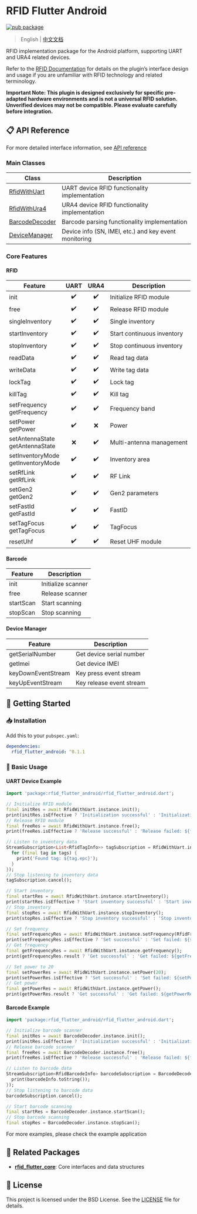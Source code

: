 # RFID Flutter Android

[![pub package](https://img.shields.io/pub/v/rfid_flutter_android.svg)](https://pub.dev/packages/rfid_flutter_android)

> English | [中文文档](https://github.com/RFID-Devs/rfid_flutter_plugin/blob/main/rfid_flutter_android/README-zh.md)

RFID implementation package for the Android platform, supporting UART and URA4 related devices.

Refer to the [RFID Documentation](https://github.com/RFID-Devs/rfid_flutter_plugin/wiki/RFID-en) for details on the plugin’s interface design and usage if you are unfamiliar with RFID technology and related terminology.

**Important Note: This plugin is designed exclusively for specific pre-adapted hardware environments and is not a universal RFID solution. Unverified devices may not be compatible. Please evaluate carefully before integration.**


## 📋 API Reference

For more detailed interface information, see [API reference](https://pub.dev/documentation/rfid_flutter_android/latest/rfid_flutter_android/)

### Main Classes

| Class                                                                                                                      | Description                                           |
| -------------------------------------------------------------------------------------------------------------------------- | ----------------------------------------------------- |
| [RfidWithUart](https://pub.dev/documentation/rfid_flutter_android/latest/rfid_flutter_android/RfidWithUart-class.html)     | UART device RFID functionality implementation         |
| [RfidWithUra4](https://pub.dev/documentation/rfid_flutter_android/latest/rfid_flutter_android/RfidWithUra4-class.html)     | URA4 device RFID functionality implementation         |
| [BarcodeDecoder](https://pub.dev/documentation/rfid_flutter_android/latest/rfid_flutter_android/BarcodeDecoder-class.html) | Barcode parsing functionality implementation          |
| [DeviceManager](https://pub.dev/documentation/rfid_flutter_android/latest/rfid_flutter_android/DeviceManager-class.html)   | Device info (SN, IMEI, etc.) and key event monitoring |

### Core Features

#### RFID

| Feature                                 | UART  | URA4  | Description                |
| --------------------------------------- | :---: | :---: | -------------------------- |
| init                                    |   ✔️   |   ✔️   | Initialize RFID module     |
| free                                    |   ✔️   |   ✔️   | Release RFID module        |
| singleInventory                         |   ✔️   |   ✔️   | Single inventory           |
| startInventory                          |   ✔️   |   ✔️   | Start continuous inventory |
| stopInventory                           |   ✔️   |   ✔️   | Stop continuous inventory  |
| readData                                |   ✔️   |   ✔️   | Read tag data              |
| writeData                               |   ✔️   |   ✔️   | Write tag data             |
| lockTag                                 |   ✔️   |   ✔️   | Lock tag                   |
| killTag                                 |   ✔️   |   ✔️   | Kill tag                   |
| setFrequency <br/> getFrequency         |   ✔️   |   ✔️   | Frequency band             |
| setPower <br/> getPower                 |   ✔️   |   ❌   | Power                      |
| setAntennaState <br/> getAntennaState   |   ❌   |   ✔️   | Multi-antenna management   |
| setInventoryMode <br/> getInventoryMode |   ✔️   |   ✔️   | Inventory area             |
| setRfLink <br/> getRfLink               |   ✔️   |   ✔️   | RF Link                    |
| setGen2 <br/> getGen2                   |   ✔️   |   ✔️   | Gen2 parameters            |
| setFastId <br/> getFastId               |   ✔️   |   ✔️   | FastID                     |
| setTagFocus <br/> getTagFocus           |   ✔️   |   ✔️   | TagFocus                   |
| resetUhf                                |   ✔️   |   ✔️   | Reset UHF module           |

#### Barcode

| Feature   | Description        |
| --------- | ------------------ |
| init      | Initialize scanner |
| free      | Release scanner    |
| startScan | Start scanning     |
| stopScan  | Stop scanning      |

#### Device Manager

| Feature            | Description              |
| ------------------ | ------------------------ |
| getSerialNumber    | Get device serial number |
| getImei            | Get device IMEI          |
| keyDownEventStream | Key press event stream   |
| keyUpEventStream   | Key release event stream |


## 🚀 Getting Started

### 📥 Installation

Add this to your `pubspec.yaml`:

```yaml
dependencies:
  rfid_flutter_android: ^0.1.1
```

### 📖 Basic Usage

#### UART Device Example

```dart
import 'package:rfid_flutter_android/rfid_flutter_android.dart';

// Initialize RFID module
final initRes = await RfidWithUart.instance.init();
print(initRes.isEffective ? 'Initialization successful' : 'Initialization failed: ${initRes.error}');
// Release RFID module
final freeRes = await RfidWithUart.instance.free();
print(freeRes.isEffective ? 'Release successful' : 'Release failed: ${freeRes.error}');

// Listen to inventory data
StreamSubscription<List<RfidTagInfo>> tagSubscription = RfidWithUart.instance.rfidTagStream.listen((tags) {
  for (final tag in tags) {
    print('Found tag: ${tag.epc}');
  }
});
// Stop listening to inventory data
tagSubscription.cancel();

// Start inventory
final startRes = await RfidWithUart.instance.startInventory();
print(startRes.isEffective ? 'Start inventory successful' : 'Start inventory failed: ${startRes.error}');
// Stop inventory
final stopRes = await RfidWithUart.instance.stopInventory();
print(stopRes.isEffective ? 'Stop inventory successful' : 'Stop inventory failed: ${stopRes.error}');

// Set frequency
final setFrequencyRes = await RfidWithUart.instance.setFrequency(RfidFrequency.china2);
print(setFrequencyRes.isEffective ? 'Set successful' : 'Set failed: ${setFrequencyRes.error}');
// Get frequency
final getFrequencyRes = await RfidWithUart.instance.getFrequency();
print(getFrequencyRes.result ? 'Get successful' : 'Get failed: ${getFrequencyRes.data}');

// Set power to 20
final setPowerRes = await RfidWithUart.instance.setPower(20);
print(setPowerRes.isEffective ? 'Set successful' : 'Set failed: ${setPowerRes.error}');
// Get power
final getPowerRes = await RfidWithUart.instance.getPower();
print(getPowerRes.result ? 'Get successful' : 'Get failed: ${getPowerRes.data}');
```

#### Barcode Example

```dart
import 'package:rfid_flutter_android/rfid_flutter_android.dart';

// Initialize barcode scanner
final initRes = await BarcodeDecoder.instance.init();
print(initRes.isEffective ? 'Initialization successful' : 'Initialization failed: ${initRes.error}');
// Release barcode scanner
final freeRes = await BarcodeDecoder.instance.free();
print(freeRes.isEffective ? 'Release successful' : 'Release failed: ${freeRes.error}');

// Listen to barcode data
StreamSubscription<RfidBarcodeInfo> barcodeSubscription = BarcodeDecoder.instance.barcodeStream.listen((barcodeInfo) {
  print(barcodeInfo.toString());
});
// Stop listening to barcode data
barcodeSubscription.cancel();

// Start barcode scanning
final startRes = BarcodeDecoder.instance.startScan();
// Stop barcode scanning
final stopRes = BarcodeDecoder.instance.stopScan();
```

For more examples, please check the example application


## 🔗 Related Packages

- **[rfid_flutter_core](https://pub.dev/packages/rfid_flutter_core)**: Core interfaces and data structures

## 📄 License

This project is licensed under the BSD License. See the [LICENSE](LICENSE) file for details.



